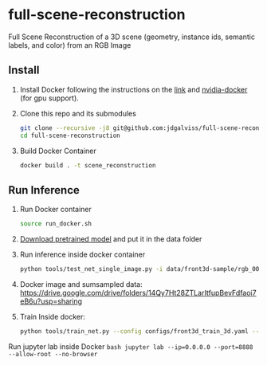 # full-scene-reconstruction
Full Scene Reconstruction of a 3D scene (geometry, instance ids, semantic labels, and color) from an RGB Image

## Install
1. Install Docker following the instructions on the [link](https://docs.docker.com/engine/install/ubuntu/) and [nvidia-docker](https://github.com/NVIDIA/nvidia-docker) (for gpu support).

3. Clone this repo and its submodules 
    ```bash
    git clone --recursive -j8 git@github.com:jdgalviss/full-scene-reconstruction.git
    cd full-scene-reconstruction
    ```
4. Build Docker Container
    ```bash
    docker build . -t scene_reconstruction
    ```
## Run Inference
1. Run Docker container
    ```bash
    source run_docker.sh 
    ```

2. [Download pretrained model](http://kaldir.vc.in.tum.de/panoptic_reconstruction/panoptic-front3d.pth) and put it in the data folder

3. Run inference inside docker container

    ```bash
    python tools/test_net_single_image.py -i data/front3d-sample/rgb_0007.png -o output/
    ```

4. Docker image and sumsampled data: https://drive.google.com/drive/folders/14Qy7Ht28ZTLarItfupBevFdfaoi7eB6u?usp=sharing

5. Train
    Inside docker:
    ```bash
    python tools/train_net.py --config configs/front3d_train_3d.yaml --output-path output/
    ```

Run jupyter lab inside Docker
    ```bash
    jupyter lab --ip=0.0.0.0 --port=8888 --allow-root --no-browser
    ```
